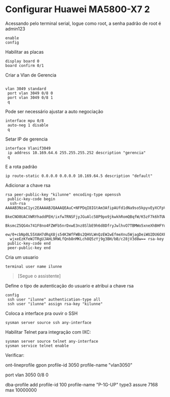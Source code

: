 
# Configurar Huawei MA5800-X7 2

Acessando pelo terminal serial, logue como root, a senha padrão de root é  admin123

```
enable
config
```
Habilitar as placas
```
display board 0
board confirm 0/1
```
Criar a Vlan de Gerencia
```

vlan 3049 standard
 port vlan 3049 0/8 0
 port vlan 3049 0/8 1
 q
```
Pode ser necessário ajustar a auto negociação
```
interface mpu 0/8
 auto-neg 1 disable
 q
```
Setar IP de gerencia
```
interface Vlanif3049
 ip address 10.169.64.6 255.255.255.252 description "gerencia"
 q
```
E a rota padrão
```
ip route-static 0.0.0.0 0.0.0.0 10.169.64.5 description "default"
```
Adicionar a chave rsa
```
rsa peer-public-key "kilunne" encoding-type openssh
 public-key-code begin
  ssh-rsa AAAAB3NzaC1yc2EAAAABJQAAAQEAuC+NFPDqI8IGtAm3AfipAUfd1dNa9so5kpyvEyXCFpVP
  BkeCNO0UACVWRYhaddPEH/ixfw7RNSFjyJGuAlc58P9po9jkwkhRomQBqfW/K5zF7k6hTUW2xj4yfdd9
  BksmcZ5QG4x741F8no4FZWFb5nrDxwE3nz8SlbE9h6d8DfryJwlhvO7TBMWo5xneXhBHFYq5f8OUluqO
  ew/0+cbNp0L55XAH7dRqX8js54K3WfFWBs2QHVLWnQzEW2wEfmeXnu5WjagDeiWU2DU6OXFEp5FZc+r5
  wjxeEzKfeWJTRgUJAHL9RWLfQnb8nMKLch8Q5zYj9g3BH/bB/c28jV3d8w== rsa-key
 public-key-code end
 peer-public-key end
```
Cria um usuario
```
terminal user name ilunne
```
> [Segue o assistente]

Define o tipo de autenticação do usuario e atribui a chave rsa
```
config
 ssh user "ilunne" authentication-type all
 ssh user "ilunne" assign rsa-key "kilunne"
```

Coloca a interface pra ouvir o SSH
```
sysman server source ssh any-interface
```

Habilitar Telnet para integração com IXC:

```
sysman server source telnet any-interface
sysman service telnet enable
```
Verificar:

ont-lineprofile gpon profile-id 3050 profile-name "vlan3050"

port vlan 3050 0/8 0

dba-profile add profile-id 100 profile-name "P-1G-UP" type3 assure 7168 max 10000000


